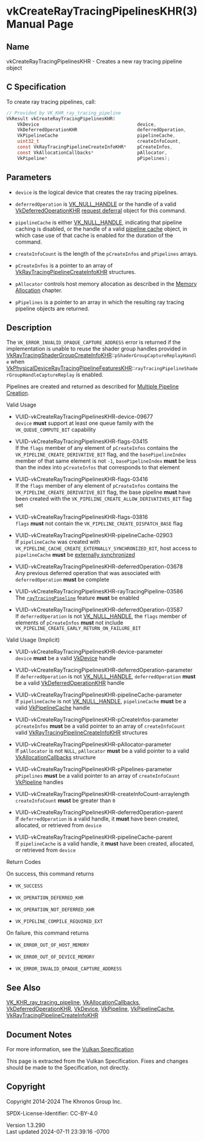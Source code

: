 # vkCreateRayTracingPipelinesKHR(3) Manual Page

## Name

vkCreateRayTracingPipelinesKHR - Creates a new ray tracing pipeline
object



## <a href="#_c_specification" class="anchor"></a>C Specification

To create ray tracing pipelines, call:

``` c
// Provided by VK_KHR_ray_tracing_pipeline
VkResult vkCreateRayTracingPipelinesKHR(
    VkDevice                                    device,
    VkDeferredOperationKHR                      deferredOperation,
    VkPipelineCache                             pipelineCache,
    uint32_t                                    createInfoCount,
    const VkRayTracingPipelineCreateInfoKHR*    pCreateInfos,
    const VkAllocationCallbacks*                pAllocator,
    VkPipeline*                                 pPipelines);
```

## <a href="#_parameters" class="anchor"></a>Parameters

- `device` is the logical device that creates the ray tracing pipelines.

- `deferredOperation` is [VK_NULL_HANDLE](https://registry.khronos.org/vulkan/specs/1.3-extensions/man/html/VK_NULL_HANDLE.html) or the
  handle of a valid
  [VkDeferredOperationKHR](https://registry.khronos.org/vulkan/specs/1.3-extensions/man/html/VkDeferredOperationKHR.html) <a
  href="https://registry.khronos.org/vulkan/specs/1.3-extensions/html/vkspec.html#deferred-host-operations-requesting"
  target="_blank" rel="noopener">request deferral</a> object for this
  command.

- `pipelineCache` is either [VK_NULL_HANDLE](https://registry.khronos.org/vulkan/specs/1.3-extensions/man/html/VK_NULL_HANDLE.html),
  indicating that pipeline caching is disabled, or the handle of a valid
  <a
  href="https://registry.khronos.org/vulkan/specs/1.3-extensions/html/vkspec.html#pipelines-cache"
  target="_blank" rel="noopener">pipeline cache</a> object, in which
  case use of that cache is enabled for the duration of the command.

- `createInfoCount` is the length of the `pCreateInfos` and `pPipelines`
  arrays.

- `pCreateInfos` is a pointer to an array of
  [VkRayTracingPipelineCreateInfoKHR](https://registry.khronos.org/vulkan/specs/1.3-extensions/man/html/VkRayTracingPipelineCreateInfoKHR.html)
  structures.

- `pAllocator` controls host memory allocation as described in the <a
  href="https://registry.khronos.org/vulkan/specs/1.3-extensions/html/vkspec.html#memory-allocation"
  target="_blank" rel="noopener">Memory Allocation</a> chapter.

- `pPipelines` is a pointer to an array in which the resulting ray
  tracing pipeline objects are returned.

## <a href="#_description" class="anchor"></a>Description

The `VK_ERROR_INVALID_OPAQUE_CAPTURE_ADDRESS` error is returned if the
implementation is unable to reuse the shader group handles provided in
[VkRayTracingShaderGroupCreateInfoKHR](https://registry.khronos.org/vulkan/specs/1.3-extensions/man/html/VkRayTracingShaderGroupCreateInfoKHR.html)::`pShaderGroupCaptureReplayHandle`
when
[VkPhysicalDeviceRayTracingPipelineFeaturesKHR](https://registry.khronos.org/vulkan/specs/1.3-extensions/man/html/VkPhysicalDeviceRayTracingPipelineFeaturesKHR.html)::`rayTracingPipelineShaderGroupHandleCaptureReplay`
is enabled.

Pipelines are created and returned as described for <a
href="https://registry.khronos.org/vulkan/specs/1.3-extensions/html/vkspec.html#pipelines-multiple"
target="_blank" rel="noopener">Multiple Pipeline Creation</a>.

Valid Usage

- <a href="#VUID-vkCreateRayTracingPipelinesKHR-device-09677"
  id="VUID-vkCreateRayTracingPipelinesKHR-device-09677"></a>
  VUID-vkCreateRayTracingPipelinesKHR-device-09677  
  `device` **must** support at least one queue family with the
  `VK_QUEUE_COMPUTE_BIT` capability

- <a href="#VUID-vkCreateRayTracingPipelinesKHR-flags-03415"
  id="VUID-vkCreateRayTracingPipelinesKHR-flags-03415"></a>
  VUID-vkCreateRayTracingPipelinesKHR-flags-03415  
  If the `flags` member of any element of `pCreateInfos` contains the
  `VK_PIPELINE_CREATE_DERIVATIVE_BIT` flag, and the `basePipelineIndex`
  member of that same element is not `-1`, `basePipelineIndex` **must**
  be less than the index into `pCreateInfos` that corresponds to that
  element

- <a href="#VUID-vkCreateRayTracingPipelinesKHR-flags-03416"
  id="VUID-vkCreateRayTracingPipelinesKHR-flags-03416"></a>
  VUID-vkCreateRayTracingPipelinesKHR-flags-03416  
  If the `flags` member of any element of `pCreateInfos` contains the
  `VK_PIPELINE_CREATE_DERIVATIVE_BIT` flag, the base pipeline **must**
  have been created with the `VK_PIPELINE_CREATE_ALLOW_DERIVATIVES_BIT`
  flag set

- <a href="#VUID-vkCreateRayTracingPipelinesKHR-flags-03816"
  id="VUID-vkCreateRayTracingPipelinesKHR-flags-03816"></a>
  VUID-vkCreateRayTracingPipelinesKHR-flags-03816  
  `flags` **must** not contain the `VK_PIPELINE_CREATE_DISPATCH_BASE`
  flag

- <a href="#VUID-vkCreateRayTracingPipelinesKHR-pipelineCache-02903"
  id="VUID-vkCreateRayTracingPipelinesKHR-pipelineCache-02903"></a>
  VUID-vkCreateRayTracingPipelinesKHR-pipelineCache-02903  
  If `pipelineCache` was created with
  `VK_PIPELINE_CACHE_CREATE_EXTERNALLY_SYNCHRONIZED_BIT`, host access to
  `pipelineCache` **must** be [externally
  synchronized](#fundamentals-threadingbehavior)

<!-- -->

- <a href="#VUID-vkCreateRayTracingPipelinesKHR-deferredOperation-03678"
  id="VUID-vkCreateRayTracingPipelinesKHR-deferredOperation-03678"></a>
  VUID-vkCreateRayTracingPipelinesKHR-deferredOperation-03678  
  Any previous deferred operation that was associated with
  `deferredOperation` **must** be complete

- <a href="#VUID-vkCreateRayTracingPipelinesKHR-rayTracingPipeline-03586"
  id="VUID-vkCreateRayTracingPipelinesKHR-rayTracingPipeline-03586"></a>
  VUID-vkCreateRayTracingPipelinesKHR-rayTracingPipeline-03586  
  The <a
  href="https://registry.khronos.org/vulkan/specs/1.3-extensions/html/vkspec.html#features-rayTracingPipeline"
  target="_blank" rel="noopener"><code>rayTracingPipeline</code></a>
  feature **must** be enabled

- <a href="#VUID-vkCreateRayTracingPipelinesKHR-deferredOperation-03587"
  id="VUID-vkCreateRayTracingPipelinesKHR-deferredOperation-03587"></a>
  VUID-vkCreateRayTracingPipelinesKHR-deferredOperation-03587  
  If `deferredOperation` is not [VK_NULL_HANDLE](https://registry.khronos.org/vulkan/specs/1.3-extensions/man/html/VK_NULL_HANDLE.html),
  the `flags` member of elements of `pCreateInfos` **must** not include
  `VK_PIPELINE_CREATE_EARLY_RETURN_ON_FAILURE_BIT`

Valid Usage (Implicit)

- <a href="#VUID-vkCreateRayTracingPipelinesKHR-device-parameter"
  id="VUID-vkCreateRayTracingPipelinesKHR-device-parameter"></a>
  VUID-vkCreateRayTracingPipelinesKHR-device-parameter  
  `device` **must** be a valid [VkDevice](https://registry.khronos.org/vulkan/specs/1.3-extensions/man/html/VkDevice.html) handle

- <a
  href="#VUID-vkCreateRayTracingPipelinesKHR-deferredOperation-parameter"
  id="VUID-vkCreateRayTracingPipelinesKHR-deferredOperation-parameter"></a>
  VUID-vkCreateRayTracingPipelinesKHR-deferredOperation-parameter  
  If `deferredOperation` is not [VK_NULL_HANDLE](https://registry.khronos.org/vulkan/specs/1.3-extensions/man/html/VK_NULL_HANDLE.html),
  `deferredOperation` **must** be a valid
  [VkDeferredOperationKHR](https://registry.khronos.org/vulkan/specs/1.3-extensions/man/html/VkDeferredOperationKHR.html) handle

- <a href="#VUID-vkCreateRayTracingPipelinesKHR-pipelineCache-parameter"
  id="VUID-vkCreateRayTracingPipelinesKHR-pipelineCache-parameter"></a>
  VUID-vkCreateRayTracingPipelinesKHR-pipelineCache-parameter  
  If `pipelineCache` is not [VK_NULL_HANDLE](https://registry.khronos.org/vulkan/specs/1.3-extensions/man/html/VK_NULL_HANDLE.html),
  `pipelineCache` **must** be a valid
  [VkPipelineCache](https://registry.khronos.org/vulkan/specs/1.3-extensions/man/html/VkPipelineCache.html) handle

- <a href="#VUID-vkCreateRayTracingPipelinesKHR-pCreateInfos-parameter"
  id="VUID-vkCreateRayTracingPipelinesKHR-pCreateInfos-parameter"></a>
  VUID-vkCreateRayTracingPipelinesKHR-pCreateInfos-parameter  
  `pCreateInfos` **must** be a valid pointer to an array of
  `createInfoCount` valid
  [VkRayTracingPipelineCreateInfoKHR](https://registry.khronos.org/vulkan/specs/1.3-extensions/man/html/VkRayTracingPipelineCreateInfoKHR.html)
  structures

- <a href="#VUID-vkCreateRayTracingPipelinesKHR-pAllocator-parameter"
  id="VUID-vkCreateRayTracingPipelinesKHR-pAllocator-parameter"></a>
  VUID-vkCreateRayTracingPipelinesKHR-pAllocator-parameter  
  If `pAllocator` is not `NULL`, `pAllocator` **must** be a valid
  pointer to a valid [VkAllocationCallbacks](https://registry.khronos.org/vulkan/specs/1.3-extensions/man/html/VkAllocationCallbacks.html)
  structure

- <a href="#VUID-vkCreateRayTracingPipelinesKHR-pPipelines-parameter"
  id="VUID-vkCreateRayTracingPipelinesKHR-pPipelines-parameter"></a>
  VUID-vkCreateRayTracingPipelinesKHR-pPipelines-parameter  
  `pPipelines` **must** be a valid pointer to an array of
  `createInfoCount` [VkPipeline](https://registry.khronos.org/vulkan/specs/1.3-extensions/man/html/VkPipeline.html) handles

- <a
  href="#VUID-vkCreateRayTracingPipelinesKHR-createInfoCount-arraylength"
  id="VUID-vkCreateRayTracingPipelinesKHR-createInfoCount-arraylength"></a>
  VUID-vkCreateRayTracingPipelinesKHR-createInfoCount-arraylength  
  `createInfoCount` **must** be greater than `0`

- <a href="#VUID-vkCreateRayTracingPipelinesKHR-deferredOperation-parent"
  id="VUID-vkCreateRayTracingPipelinesKHR-deferredOperation-parent"></a>
  VUID-vkCreateRayTracingPipelinesKHR-deferredOperation-parent  
  If `deferredOperation` is a valid handle, it **must** have been
  created, allocated, or retrieved from `device`

- <a href="#VUID-vkCreateRayTracingPipelinesKHR-pipelineCache-parent"
  id="VUID-vkCreateRayTracingPipelinesKHR-pipelineCache-parent"></a>
  VUID-vkCreateRayTracingPipelinesKHR-pipelineCache-parent  
  If `pipelineCache` is a valid handle, it **must** have been created,
  allocated, or retrieved from `device`

Return Codes

On success, this command returns  
- `VK_SUCCESS`

- `VK_OPERATION_DEFERRED_KHR`

- `VK_OPERATION_NOT_DEFERRED_KHR`

- `VK_PIPELINE_COMPILE_REQUIRED_EXT`

On failure, this command returns  
- `VK_ERROR_OUT_OF_HOST_MEMORY`

- `VK_ERROR_OUT_OF_DEVICE_MEMORY`

- `VK_ERROR_INVALID_OPAQUE_CAPTURE_ADDRESS`

## <a href="#_see_also" class="anchor"></a>See Also

[VK_KHR_ray_tracing_pipeline](https://registry.khronos.org/vulkan/specs/1.3-extensions/man/html/VK_KHR_ray_tracing_pipeline.html),
[VkAllocationCallbacks](https://registry.khronos.org/vulkan/specs/1.3-extensions/man/html/VkAllocationCallbacks.html),
[VkDeferredOperationKHR](https://registry.khronos.org/vulkan/specs/1.3-extensions/man/html/VkDeferredOperationKHR.html),
[VkDevice](https://registry.khronos.org/vulkan/specs/1.3-extensions/man/html/VkDevice.html), [VkPipeline](https://registry.khronos.org/vulkan/specs/1.3-extensions/man/html/VkPipeline.html),
[VkPipelineCache](https://registry.khronos.org/vulkan/specs/1.3-extensions/man/html/VkPipelineCache.html),
[VkRayTracingPipelineCreateInfoKHR](https://registry.khronos.org/vulkan/specs/1.3-extensions/man/html/VkRayTracingPipelineCreateInfoKHR.html)

## <a href="#_document_notes" class="anchor"></a>Document Notes

For more information, see the <a
href="https://registry.khronos.org/vulkan/specs/1.3-extensions/html/vkspec.html#vkCreateRayTracingPipelinesKHR"
target="_blank" rel="noopener">Vulkan Specification</a>

This page is extracted from the Vulkan Specification. Fixes and changes
should be made to the Specification, not directly.

## <a href="#_copyright" class="anchor"></a>Copyright

Copyright 2014-2024 The Khronos Group Inc.

SPDX-License-Identifier: CC-BY-4.0

Version 1.3.290  
Last updated 2024-07-11 23:39:16 -0700
